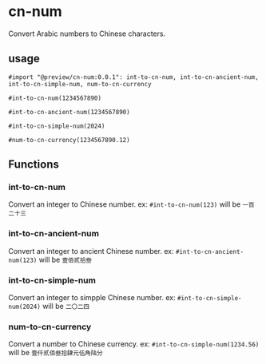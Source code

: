 # cn-num

Convert Arabic numbers to Chinese characters.

## usage

```typst
#import "@preview/cn-num:0.0.1": int-to-cn-num, int-to-cn-ancient-num, int-to-cn-simple-num, num-to-cn-currency

#int-to-cn-num(1234567890)

#int-to-cn-ancient-num(1234567890)

#int-to-cn-simple-num(2024)

#num-to-cn-currency(1234567890.12)
```

## Functions

### int-to-cn-num

Convert an integer to Chinese number. ex: `#int-to-cn-num(123)` will be `一百二十三`

### int-to-cn-ancient-num

Convert an integer to ancient Chinese number. ex: `#int-to-cn-ancient-num(123)` will be `壹佰贰拾叁`

### int-to-cn-simple-num

Convert an integer to simpple Chinese number. ex: `#int-to-cn-simple-num(2024)` will be `二〇二四`

### num-to-cn-currency

Convert a number to Chinese currency. ex: `#int-to-cn-simple-num(1234.56)` will be `壹仟贰佰叁拾肆元伍角陆分`
